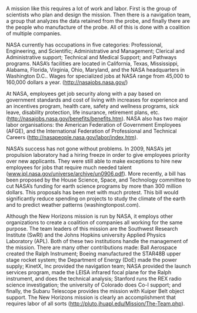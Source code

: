 A mission like this requires a lot of work and labor. First is the group of scientists who plan and design the mission. Then there is a navigation team, a group that analyzes the data retained from the probe, and finally there are the people who manufacture of the probe. All of this is done with a coalition of multiple companies.


NASA currently has occupations in five categories: Professional, Engineering, and Scientific; Administrative and Management; Clerical and Administrative support; Technical and Medical Support; and Pathways programs. NASA’s facilities are located in California, Texas, Mississippi, Alabama, Florida, Virginia, Ohio, Maryland, and the NASA headquarters in Washington D.C.. Wages for specialized jobs at NASA range from 45,000 to 160,000 dollars a year. (http://nasajobs.nasa.gov/)

At NASA, employees get job security along with a pay based on government standards and cost of living with increases for experience and an incentives program, health care, safety and wellness programs, sick leave, disability protection, life insurance, retirement plans, etc.(http://nasajobs.nasa.gov/benefits/benefits.htm). NASA also has two major labor organisations: the American Federation of Government Employees (AFGE), and the International Federation of Professional and Technical Careers (http://nasapeople.nasa.gov/labor/index.htm).

NASA’s success has not gone without problems. In 2009, NASA’s jet propulsion laboratory had a hiring freeze in order to give employees priority over new applicants. They were still able to make exceptions to hire new employees for jobs that require much needed talent (www.jpl.nasa.gov/universe/archive/un0906.pdf). More recently, a bill has been proposed by the House Science, Space, and Technology committee to cut NASA’s funding for earth science programs by more than 300 million dollars. This proposals has been met with much protest. This bill would significantly reduce spending on projects to study the climate of the earth and to predict weather patterns (washingtonpost.com).

Although the New Horizons mission is run by NASA, it employs other organizations to create a coalition of companies all working for the same purpose. The team leaders of this mission are the Southwest Research Institute (SwRI) and the Johns Hopkins university Applied Physics Laboratory (APL). Both of these two institutions handle the management of the mission. There are many other contributions made: Ball Aerospace created the Ralph Instrument; Boeing manufactured the STAR48B upper stage rocket system; the Department of Energy (DoE) made the power supply; KinetX, Inc provided the navigation team; NASA provided the launch services program, made the LEISA infrared focal plane for the Ralph instrument, and does the technical analysis; Stanford runs the REX radio science investigation; the university of Colorado does Co-I support; and finally, the Subaru Telescope provides the mission with Kuiper Belt object support.  The New Horizons mission is clearly an accomplishment that requires labor of all sorts (http://pluto.jhuapl.edu/Mission/The-Team.php).
